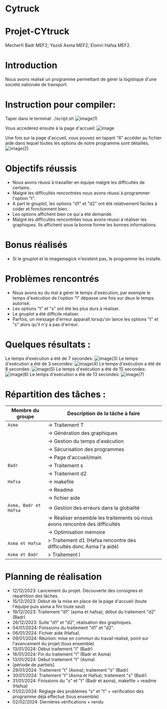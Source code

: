 # Cytruck

# Projet-CYtruck
Mecherfi Badr MEF2; Yazidi Asma MEF2; Elomri Hafsa MEF2.

# Introduction
Nous avons réalisé un programme permettant de gérer la logistique d'une société nationale de transport.

# Instruction pour compiler: 
Taper dans le terminal: ./script.sh
![image(1)](https://github.com/asmayzd/CyTruck/assets/131535443/99b38c47-c19a-4e66-8800-01b927886de4)

Vous accederez ensuite à la page d'accueil:
![image](https://github.com/asmayzd/CyTruck/assets/131535443/44c69864-3588-42c8-bc6e-d3ddbcf0e1bc)

Une fois sur la page d'accueil, vous pouvez en tapant "6" accéder au fichier aide dans lequel toutes les options de notre programme sont détaillés.
![image(2)](https://github.com/asmayzd/CyTruck/assets/131535443/6c9fcd27-f5ef-4fbe-beba-c36da62de77f)



# Objectifs réussis
- Nous avons réussi à travailler en équipe malgrè les difficultés de certains.
- Malgré les difficultés rencontrées nous avons réussi à programmer l'option "t".
- A part le gnuplot, les options "d1" et "d2" ont été relativement faciles à coder et fonctionnent bien.
- Les options affichent bien ce qui a été demandé.
- Malgré les difficultés rencontrées nous avons réussi à réaliser les graphiques. Ils affichent sous la bonne forme   les bonnes informations.
  
# Bonus réalisés
- Si le gnuplot et le imagemagick n'existent pas, le programme les installe.

# Problèmes rencontrés
- Nous avons eu du mal à gérer le temps d'exécution, par exemple le temps d'exécution de l'option "l" dépasse une fois sur deux le temps autorisé.
- Les options "t" et "s" ont été les plus durs à réaliser.
- Le gnuplot a été difficile réaliser.
- Parfois, un message d'erreur apparaît lorsqu'on lance les options "t" et "s" alors qu'il n'y a pas d'erreur. 

# Quelques résultats :
Le temps d'exécution a été de 7 secondes:
![image(3)](https://github.com/asmayzd/CyTruck/assets/131535443/917d7c55-f250-40ad-9254-b3b3e5f4e9ad)
Le temps d'exécution a été de 3 secondes:
![image(4)](https://github.com/asmayzd/CyTruck/assets/131535443/7fca1b51-d3b3-4f9e-bea8-7e6a89f17552)
Le temps d'exécution a été de 8 secondes:
![image(5)](https://github.com/asmayzd/CyTruck/assets/131535443/2aa820c4-1df4-48cb-a57c-6a6554701218)
Le temps d'exécution a été de 15 secondes:
![image(6)](https://github.com/asmayzd/CyTruck/assets/131535443/505fa49c-0b67-481c-8eb0-1361d9c1dee6)
Le temps d'exécution a été de 13 secondes:
![image(7)](https://github.com/asmayzd/CyTruck/assets/131535443/5c9c92ee-aab0-44b0-bd81-a42f5c3f527d)





# Répartition des tâches :

| Membre du groupe                                                | Description de la tâche à faire                  |
| ----------------------------------------------------            | ------------------------------------             |
| `Asma`                                                          | -> Traitement T                                           
|                                                                 | -> Génération des graphiques  
|                                                                 | -> Gestion du temps d'exécution
|                                                                 | -> Sécurisation des programmes
|                                                                 | -> Page d'accueil/main    
| `Badr`                                                          | -> Traitement s
|                                                                 | -> Traitement d2 
| `Hafsa`                                                         | -> makefile
|                                                                 | -> Readme
|                                                                 | -> fichier aide
| `Asma, Badr et Hafsa`                                           | -> Gestion des erreurs dans la globalité
|                                                                 | -> Réaliser ensemble les traitements où nous avons rencontré des difficultés
|                                                                 | -> Optimisation mémoire
|`Asma et Hafsa`                                                  | > Traitement d1 (Hafsa rencontre des difficultés donc Asma l'a aidé) 
|`Asma et Badr`                                                   | > Traitement l



# Planning de réalisation
- 12/12/2023: Lancement du projet. Découverte des consignes et répartition des tâches.
- 15/12/2023: Début de la mise en place de la page d'accueil (toute l'équipe puis asma a fini toute seul)
- 19/12/2023: Traitement "d1" (asma et hafsa); début du traitement "d2"(Badr)
- 26/12/2023: Suite "d1" et "d2", réalisation des graphiques.
- 04/01/2024: Finissions du traitement "d1" et "d2".
- 06/01/2024: Fichier aide (Hafsa). 
- 09/01/2024: Réunion: mise en commun du travail réalisé, point sur l'avancement du projet.(tous ensemble)
- 13/01/2024: Début traitement "l" (Badr)
- 16/01/2024: Fin du traitement "l" (Badr et Asma)
- 13/01/2024: Début traitement "t" (Asma)
- [période de partiels]
- 29/01/2024: Traitement "t" (Asma); traitement "s" (Badr)
- 30/01/2024: Traitement "t" (Asma et Hafsa); traitement "s" (Badr)
- 31/01/2024: Finissions du "s" et "t" (Badr et asma), makefile + readme (Hafsa)
- 01/02/2024: Réglage des problémes "s" et "t" + verification des programme déjà effectué (tous ensemble) 
- 02/02/2024: Dernières vérifications + rendu 







































